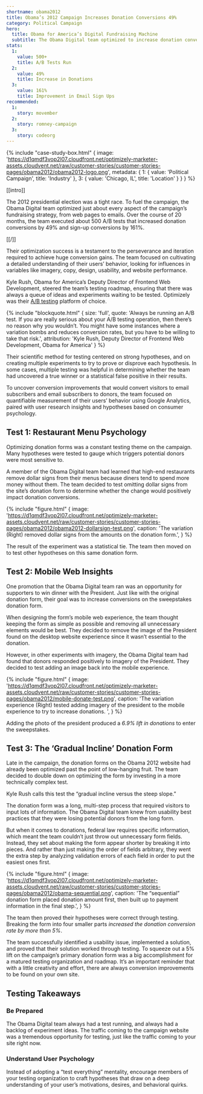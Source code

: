 ```yaml
---
shortname: obama2012
title: Obama’s 2012 Campaign Increases Donation Conversions 49%
category: Political Campaign
hero:
  title: Obama for America’s Digital Fundraising Machine
  subtitle: The Obama Digital team optimized to increase donation conversions 49% over 20 months
stats:
  1:
    value: 500+
    title: A/B Tests Run
  2:
    value: 49%
    title: Increase in Donations
  3:
    value: 161%
    title: Improvement in Email Sign Ups
recommended:
  1:
    story: movember
  2:
    story: romney-campaign
  3:
    story: codeorg
---
```

  {% include "case-study-box.html"
      {
      image: 'https://d1qmdf3vop2l07.cloudfront.net/optimizely-marketer-assets.cloudvent.net/raw/customer-stories/customer-stories-pages/obama2012/obama2012-logo.png',
      metadata: {
        1: {
          value: 'Political Campaign',
          title: 'Industry'
        },
        3: {
          value: 'Chicago, IL',
          title: 'Location'
        }
      }
    }
  %}

[[intro]]

The 2012 presidential election was a tight race. To fuel the campaign, the Obama Digital team optimized just about every aspect of the campaign’s fundraising strategy, from web pages to emails. Over the course of 20 months, the team executed about 500 A/B tests that increased donation conversions by 49% and sign-up conversions by 161%.

[[/]]

Their optimization success is a testament to the perseverance and iteration required to achieve huge conversion gains. The team focused on cultivating a detailed understanding of their users’ behavior, looking for influences in variables like imagery, copy, design, usability, and website performance.

Kyle Rush, Obama for America’s Deputy Director of Frontend Web Development, steered the team’s testing roadmap, ensuring that there was always a queue of ideas and experiments waiting to be tested. Optimizely was their [A/B testing](/ab-testing/) platform of choice.

{% include "blockquote.html"
  {
    size: 'full',
    quote: 'Always be running an A/B test. If you are really serious about your A/B testing operation, then there’s no reason why you wouldn’t. You might have some instances where a variation bombs and reduces conversion rates, but you have to be willing to take that risk.',
    attribution: 'Kyle Rush, Deputy Director of Frontend Web Development, Obama for America'
  }
%}


Their scientific method for testing centered on strong hypotheses, and on creating multiple experiments to try to prove or disprove each hypothesis. In some cases, multiple testing was helpful in determining whether the team had uncovered a true winner or a statistical false positive in their results.

To uncover conversion improvements that would convert visitors to email subscribers and email subscribers to donors, the team focused on quantifiable measurement of their users’ behavior using Google Analytics, paired with user research insights and hypotheses based on consumer psychology.

## Test 1: Restaurant Menu Psychology

Optimizing donation forms was a constant testing theme on the campaign. Many hypotheses were tested to gauge which triggers potential donors were most sensitive to.

A member of the Obama Digital team had learned that high-end restaurants remove dollar signs from their menus because diners tend to spend more money without them. The team decided to test omitting dollar signs from the site’s donation form to determine whether the change would positively impact donation conversions.

{% include "figure.html"
  {
    image: 'https://d1qmdf3vop2l07.cloudfront.net/optimizely-marketer-assets.cloudvent.net/raw/customer-stories/customer-stories-pages/obama2012/obama2012-dollarsign-test.png',
    caption: 'The variation (Right) removed dollar signs from the amounts on the donation form.',
  }
%}

The result of the experiment was a statistical tie. The team then moved on to test other hypotheses on this same donation form.

## Test 2: Mobile Web Insights

One promotion that the Obama Digital team ran was an opportunity for supporters to win dinner with the President. Just like with the original donation form, their goal was to increase conversions on the sweepstakes donation form.

When designing the form’s mobile web experience, the team thought keeping the form as simple as possible and removing all unnecessary elements would be best. They decided to remove the image of the President found on the desktop website experience since it wasn’t essential to the donation.

However, in other experiments with imagery, the Obama Digital team had found that donors responded positively to imagery of the President. They decided to test adding an image back into the mobile experience.

{% include "figure.html"
  {
    image: 'https://d1qmdf3vop2l07.cloudfront.net/optimizely-marketer-assets.cloudvent.net/raw/customer-stories/customer-stories-pages/obama2012/mobile-donate-test.png',
    caption: 'The variation experience (Right) tested adding imagery of the president to the mobile experience to try to increase donations.
',
  }
%}

Adding the photo of the president produced a *6.9% lift in donations* to enter the sweepstakes.

## Test 3: The ‘Gradual Incline’ Donation Form

Late in the campaign, the donation forms on the Obama 2012 website had already been optimized past the point of low-hanging fruit. The team decided to double down on optimizing the form by investing in a more technically complex test.

Kyle Rush calls this test the “gradual incline versus the steep slope.”

The donation form was a long, multi-step process that required visitors to input lots of information. The Obama Digital team knew from usability best practices that they were losing potential donors from the long form.

But when it comes to donations, federal law requires specific information, which meant the team couldn’t just throw out unnecessary form fields. Instead, they set about making the form appear shorter by breaking it into pieces. And rather than just making the order of fields arbitrary, they went the extra step by analyzing validation errors of each field in order to put the easiest ones first.

{% include "figure.html"
  {
    image: 'https://d1qmdf3vop2l07.cloudfront.net/optimizely-marketer-assets.cloudvent.net/raw/customer-stories/customer-stories-pages/obama2012/obama-sequential.png',
    caption: 'The “sequential” donation form placed donation amount first, then built up to payment information in the final step.',
  }
%}

The team then proved their hypotheses were correct through testing. Breaking the form into four smaller parts *increased the donation conversion rate by more than 5%*.

The team successfully identified a usability issue, implemented a solution, and proved that their solution worked through testing. To squeeze out a 5% lift on the campaign’s primary donation form was a big accomplishment for a matured testing organization and roadmap. It’s an important reminder that with a little creativity and effort, there are always conversion improvements to be found on your own site.

## Testing Takeaways

### Be Prepared

The Obama Digital team always had a test running, and always had a backlog of experiment ideas. The traffic coming to the campaign website was a tremendous opportunity for testing, just like the traffic coming to your site right now.

### Understand User Psychology

Instead of adopting a “test everything” mentality, encourage members of your testing organization to craft hypotheses that draw on a deep understanding of your user’s motivations, desires, and behavioral quirks.


